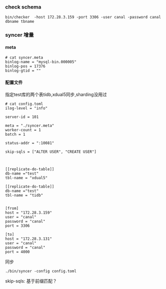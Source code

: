 ### check schema 

```
bin/checker  -host 172.28.3.159 -port 3306 -user canal -password canal dbname tbname
```

### syncer 增量

#### meta 

```
# cat syncer.meta 
binlog-name = "mysql-bin.000005"
binlog-pos = 17376
binlog-gtid = ""
```
#### 配置文件   

指定test库的两个表tidb,xdual5同步,sharding没用过

 ```
 # cat config.toml 
ilog-level = "info"

server-id = 101

meta = "./syncer.meta"
worker-count = 1
batch = 1

status-addr = ":10081"

skip-sqls = ["ALTER USER", "CREATE USER"]



[[replicate-do-table]]
db-name ="test"
tbl-name = "xdual5"

[[replicate-do-table]]
db-name ="test"
tbl-name = "tidb"


[from]
host = "172.28.3.159"
user = "canal"
password = "canal"
port = 3306

[to]
host = "172.28.3.131"
user = "canal"
password = "canal"
port = 4000
 ```
 
同步

```
./bin/syncer -config config.toml
```

skip-sqls: 基于前缀匹配？
 
